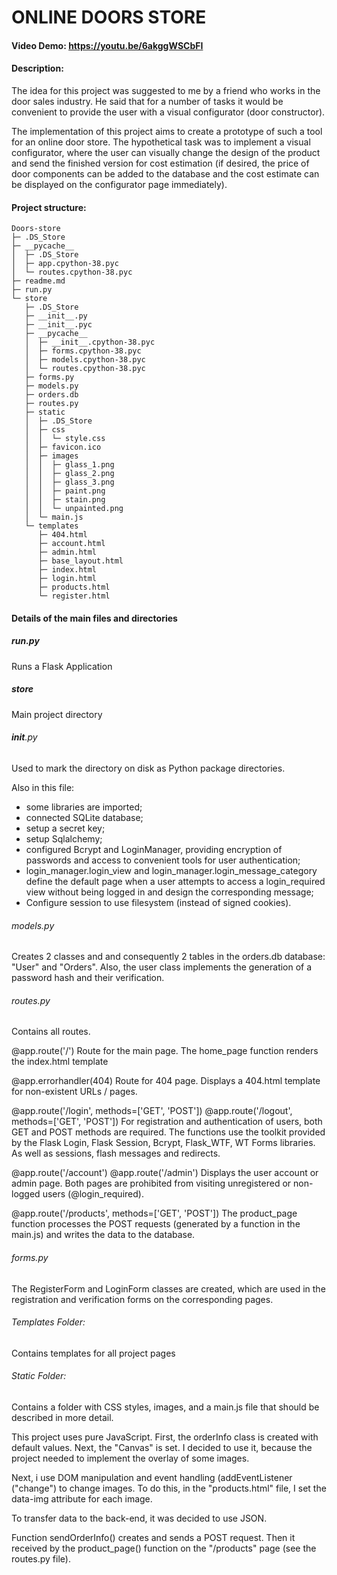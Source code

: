 # ONLINE DOORS STORE
#### Video Demo:  <https://youtu.be/6akggWSCbFI>
#### Description:
The idea for this project was suggested to me by a friend who works in the door sales industry. He said that for a number of tasks it would be convenient to provide the user with a visual configurator (door constructor).

The implementation of this project aims to create a prototype of such a tool for an online door store. The hypothetical task was to implement a visual configurator, where the user can visually change the design of the product and send the finished version for cost estimation (if desired, the price of door components can be added to the database and the cost estimate can be displayed on the configurator page immediately).

#### Project structure:

```
Doors-store
├─ .DS_Store
├─ __pycache__
│  ├─ .DS_Store
│  ├─ app.cpython-38.pyc
│  └─ routes.cpython-38.pyc
├─ readme.md
├─ run.py
└─ store
   ├─ .DS_Store
   ├─ __init__.py
   ├─ __init__.pyc
   ├─ __pycache__
   │  ├─ __init__.cpython-38.pyc
   │  ├─ forms.cpython-38.pyc
   │  ├─ models.cpython-38.pyc
   │  └─ routes.cpython-38.pyc
   ├─ forms.py
   ├─ models.py
   ├─ orders.db
   ├─ routes.py
   ├─ static
   │  ├─ .DS_Store
   │  ├─ css
   │  │  └─ style.css
   │  ├─ favicon.ico
   │  ├─ images
   │  │  ├─ glass_1.png
   │  │  ├─ glass_2.png
   │  │  ├─ glass_3.png
   │  │  ├─ paint.png
   │  │  ├─ stain.png
   │  │  └─ unpainted.png
   │  └─ main.js
   └─ templates
      ├─ 404.html
      ├─ account.html
      ├─ admin.html
      ├─ base_layout.html
      ├─ index.html
      ├─ login.html
      ├─ products.html
      └─ register.html

```
#### Details of the main files and directories

##### run.py 
Runs a Flask Application

##### store 
Main project directory

###### __init__.py 
Used to mark the directory on disk as Python package directories. 

Also in this file:
- some libraries are imported;
- connected SQLite database;
- setup a secret key;
- setup Sqlalchemy;
- configured Bcrypt and LoginManager, providing encryption of passwords and access to convenient tools for user authentication;
- login_manager.login_view and login_manager.login_message_category define the default page when a user attempts to access a login_required view without being logged in and design the corresponding message;
- Configure session to use filesystem (instead of signed cookies).

###### models.py 
Creates 2 classes and and consequently 2 tables in the orders.db database: "User" and "Orders". Also, the user class implements the generation of a password hash and their verification.

###### routes.py 
Contains all routes. 

@app.route('/')
Route for the main page. The home_page function renders the index.html template

@app.errorhandler(404)
Route for 404 page. Displays a 404.html template for non-existent URLs / pages.

@app.route('/login', methods=['GET', 'POST'])
@app.route('/logout', methods=['GET', 'POST'])
For registration and authentication of users, both GET and POST methods are required. The functions use the toolkit provided by the Flask Login, Flask Session, Bcrypt, Flask_WTF, WT Forms libraries. As well as sessions, flash messages and redirects.

@app.route('/account')
@app.route('/admin')
Displays the user account or admin page. Both pages are prohibited from visiting unregistered or non-logged users (@login_required).

@app.route('/products', methods=['GET', 'POST'])
The product_page function processes the POST requests (generated by a function in the main.js) and writes the data to the database.

###### forms.py 
The RegisterForm and LoginForm classes are created, which are used in the registration and verification forms on the corresponding pages.

###### Templates Folder:
Contains templates for all project pages

###### Static Folder:
Contains a folder with CSS styles, images, and a main.js file that should be described in more detail.

This project uses pure JavaScript. First, the orderInfo class is created with default values. Next, the "Сanvas" is set. I decided to use it, because the project needed to implement the overlay of some images.

Next, i use DOM manipulation and event handling (addEventListener ("change") to change images. To do this, in the "products.html" file, I set the data-img attribute for each image.

To transfer data to the back-end, it was decided to use JSON.

Function sendOrderInfo() creates and sends a POST request. Then it received by the product_page() function on the "/products" page (see the routes.py file).
